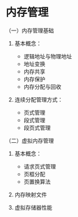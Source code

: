 # 内存管理

（一）内存管理基础

1. 基本概念：
   - 逻辑地址与物理地址
   - 地址变换
   - 内存共享
   - 内存保护
   - 内存分配与回收

2. 连续分配管理方式：
   - 页式管理
   - 段式管理
   - 段页式管理

（二）虚拟内存管理

1. 基本概念：
   - 请求页式管理
   - 页框分配
   - 页置换算法

2. 内存映射文件
3. 虚拟存储器性能